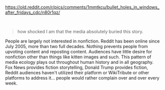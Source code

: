 https://old.reddit.com/r/pics/comments/1mmtkcu/bullet_holes_in_windows_after_fridays_cdc/n80r1qz/

&nbsp;

> how shocked I am that the media absolutely buried this story.

People are largely not interested in nonfiction. Reddit has been online since July 2005, more than two full decades. Nothing prevents people from upvoting content and reposting content.  Audiences have little desire for nonfiction other than things like kitten images and such. This pattern of media ecology plays out throughout human history and in all geography.  Fox News provides fiction storytelling, Donald Trump provides fiction, Reddit audiences haven't utilized their platform or WikiTribute or other platforms to address it... people would rather complain over and over every week.
